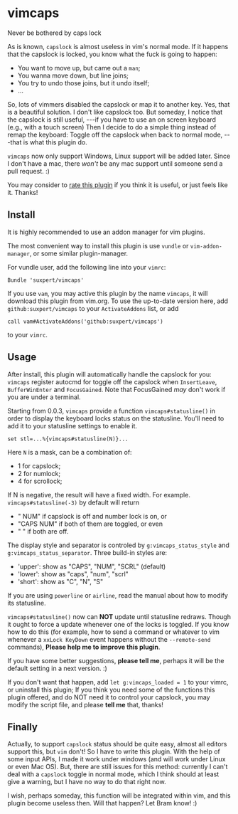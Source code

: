 vimcaps
=======

Never be bothered by caps lock

As is known, `capslock` is almost useless in vim's normal mode.
If it happens that the capslock is locked, you know what the fuck
is going to happen:
+   You want to move up, but came out a `man`;
+   You wanna move down, but line joins;
+   You try to undo those joins, but it undo itself;
+   ...

So, lots of vimmers disabled the capslock or map it to another key.
Yes, that is a beautiful solution. I don't like capslock too.
But someday, I notice that the capslock is still useful,
---if you have to use an on screen keyboard (e.g., with a touch screen)
Then I decide to do a simple thing instead of remap the keyboard:
Toggle off the capslock when back to normal mode,
---that is what this plugin do.

`vimcaps` now only support Windows, Linux support will be added later.
Since I don't have a mac, there *won't* be any mac support until someone
send a pull request. :)

You may consider to [rate this plugin](http://www.vim.org/scripts/script.php?script_id=4834)
if you think it is useful, or just feels like it. Thanks!

## Install
It is highly recommended to use an addon manager for vim plugins.

The most convenient way to install this plugin is use `vundle` or
`vim-addon-manager`, or some similar plugin-manager.

For vundle user, add the following line into your `vimrc`:
```vim
Bundle 'suxpert/vimcaps'
```
If you use `vam`, you may active this plugin by the name `vimcaps`,
it will download this plugin from vim.org.
To use the up-to-date version here, add `github:suxpert/vimcaps` to your
`ActivateAddons` list, or add
```vim
call vam#ActivateAddons('github:suxpert/vimcaps')
```
to your `vimrc`.

## Usage
After install, this plugin will automatically handle the capslock
for you:
`vimcaps` register autocmd for toggle off the capslock when
`InsertLeave`, `BufferWinEnter` and `FocusGained`.
Note that FocusGained *may* don't work if you are under a terminal.

Starting from 0.0.3, `vimcaps` provide a function `vimcaps#statusline()`
in order to display the keyboard locks status on the statusline.
You'll need to add it to your statusline settings to enable it.
```vim
set stl=...%{vimcaps#statusline(N)}...
```
Here `N` is a mask, can be a combination of:
+ 1 for capslock;
+ 2 for numlock;
+ 4 for scrollock;

If N is negative, the result will have a fixed width. For example.
`vimcaps#statusline(-3)` by default will return
+ "     NUM" if capslock is off and number lock is on, or
+ "CAPS NUM" if both of them are toggled, or even
+ "        " if both are off.

The display style and separator is controled by `g:vimcaps_status_style`
and `g:vimcaps_status_separator`. Three build-in styles are:
+ 'upper': show as "CAPS", "NUM", "SCRL" (default)
+ 'lower': show as "caps", "num", "scrl"
+ 'short': show as "C", "N", "S"

If you are using `powerline` or `airline`, read the manual about how to
modify its statusline.

`vimcaps#statusline()` now can **NOT** update until statusline redraws.
Though it ought to force a update whenever one of the locks is toggled.
If you know how to do this (for example, how to send a command or
whatever to vim whenever a `xxLock KeyDown` event happens without the
`--remote-send` commands), **Please help me to improve this plugin**.

If you have some better suggestions, **please tell me**, perhaps it
will be the default setting in a next version. :)

If you don't want that happen, add `let g:vimcaps_loaded = 1` to your
vimrc, or uninstall this plugin; If you think you need some of the functions
this plugin offered, and do NOT need it to control your capslock,
you may modify the script file, and please **tell me** that, thanks!

## Finally
Actually, to support `capslock` status should be quite easy, almost all
editors support this, but `vim` don't! So I have to write this plugin.
With the help of some input APIs, I made it work under windows (and will
work under Linux or even Mac OS). But, there are still issues for this
method: currently I can't deal with a `capslock` toggle in normal mode,
which I think should at least give a warning,
but I have no way to do that right now.

I wish, perhaps someday, this function will be integrated within vim,
and this plugin become useless then.
Will that happen? Let Bram know! :)

